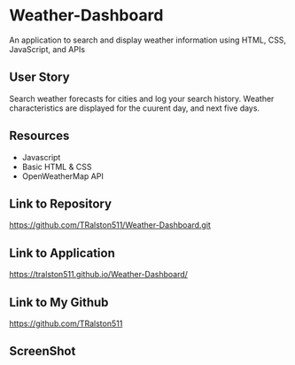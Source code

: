 # Weather-Dashboard
An application to search and display weather information using HTML, CSS, JavaScript, and APIs

## User Story
Search weather forecasts for cities and log your search history. Weather characteristics are displayed for the cuurent day, and next five days. 

## Resources
- Javascript
- Basic HTML & CSS
- OpenWeatherMap API

## Link to Repository
https://github.com/TRalston511/Weather-Dashboard.git

## Link to Application
https://tralston511.github.io/Weather-Dashboard/

## Link to My Github
https://github.com/TRalston511

## ScreenShot 